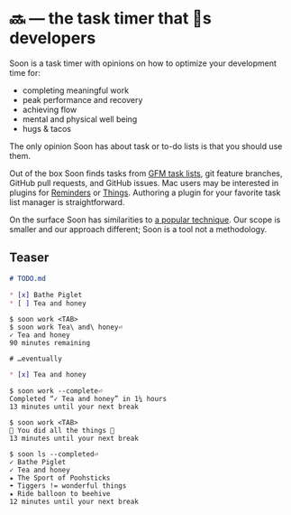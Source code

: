 <h1 title="Soon — the task timer that loves developers">🔜 — the task timer that 💙s developers</h1>

Soon is a task timer with opinions on how to optimize your development time for:

* completing meaningful work
* peak performance and recovery
* achieving flow
* mental and physical well being
* hugs & tacos

The only opinion Soon has about task or to-do lists is that you should use them.

Out of the box Soon finds tasks from [GFM task lists][GFM task lists], git feature branches, GitHub pull requests, and GitHub issues. Mac users may be interested in plugins for [Reminders][soon-osx-reminders] or [Things][soon-things]. Authoring a plugin for your favorite task list manager is straightforward.

On the surface Soon has similarities to [a popular technique][pomodoro]. Our scope is smaller and our approach different; Soon is a tool not a methodology.

[pomodoro]: http://pomodorotechnique.com/ "The Pomodoro Technique®"
[GFM task lists]: https://help.github.com/articles/writing-on-github/#task-lists "GitHub Flavored Markdown Task Lists"
[soon-osx-reminders]: https://github.com/toolbear/soon-osx-reminders "Plugin for Reminders by Apple"
[soon-things]: https://github.com/toolbear/soon-things "Plugin for Things by Cultered Code"

## Teaser

```markdown
# TODO.md

* [x] Bathe Piglet
* [ ] Tea and honey
```
```console
$ soon work <TAB>
$ soon work Tea\ and\ honey⏎
✓ Tea and honey
90 minutes remaining

# …eventually
```
```markdown
* [x] Tea and honey
```
```console
$ soon work --complete⏎
Completed “✓ Tea and honey” in 1¼ hours
13 minutes until your next break

$ soon work <TAB>
🎉 You did all the things 🎉
13 minutes until your next break

$ soon ls --completed⏎
✓ Bathe Piglet
✓ Tea and honey
★ The Sport of Poohsticks
☂ Tiggers != wonderful things
★ Ride balloon to beehive
12 minutes until your next break
```
